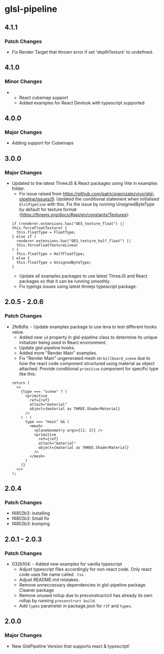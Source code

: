 # glsl-pipeline

## 4.1.1

### Patch Changes

- Fix Render Target that thrown error if set 'depthTexture' to undefined.

## 4.1.0

### Minor Changes

- - React cubemap support
  - Added examples for React Devlook with typescript supported

## 4.0.0

### Major Changes

- Adding support for Cubemaps

## 3.0.0

### Major Changes

- Updated to the latest ThreeJS & React packages using Vite in examples folder.
  - Fix issue raised from https://github.com/patriciogonzalezvivo/glsl-pipeline/issues/9. Updated the conditional statement when initialised `GlslPipeline` with this. Fix the issue by running UnsignedByteType by default for texture format (https://threejs.org/docs/#api/en/constants/Textures):
  ```tsx
  if (renderer.extensions.has("OES_texture_float") || this.forceFloatTexture) {
    this.floatType = FloatType;
  } else if (
    renderer.extensions.has("OES_texture_half_float") ||
    this.forceFloatTextureLinear
  ) {
    this.floatType = HalfFloatType;
  } else {
    this.floatType = UnsignedByteType;
  }
  ```
  - Update all examples packages to use latest ThreeJS and React packages so that it can be running smoothly.
  - Fix typings issues using latest threejs typescript package.

## 2.0.5 - 2.0.6

### Patch Changes

- 2fe8dfa: - Update examples package to use leva to test different hooks value.
  - Added new `id` property in glsl-pipeline class to determine its unique initializer being used in React environment.
  - Update glsl-pipeline hooks.
  - Added more "Render Main" examples.
  - Fix "Render Main" ungenerated mesh on `billboard_scene` due to how the react code component structured using material as object attached. Provide conditional `primitive` component for specific type like this:
  ```tsx
  return (
    <>
      {type === "scene" ? (
        <primitive
          ref={ref}
          attach="material"
          object={material as THREE.ShaderMaterial}
        />
      ) : (
        type === "main" && (
          <mesh>
            <planeGeometry args={[2, 2]} />
            <primitive
              ref={ref}
              attach="material"
              object={material as THREE.ShaderMaterial}
            />
          </mesh>
        )
      )}
    </>
  );
  ```

## 2.0.4

### Patch Changes

- f4802b3: installing
- f4802b3: Small fix
- f4802b3: bumping

## 2.0.1 - 2.0.3

### Patch Changes

- 032b104: - Added new examples for vanilla typescript
  - Adjust typescript files accordingly for non-react code. Only react code uses file name called `.tsx` .
  - Adjust README.md mistakes.
  - Remove unneccessary dependencies in glsl-pipeline package. Cleaner package
  - Remove unused rollup due to preconstruct/cli has already its own rollup by running `preconstruct build`.
  - Add `types` parameter in package.json for `r3f` and `types`.

## 2.0.0

### Major Changes

- New GlslPipeline Version that supports react & typescript!
